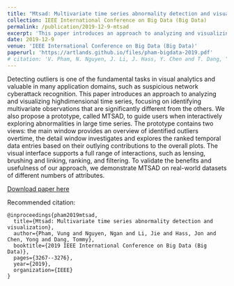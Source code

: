 ```yaml
---
title: "Mtsad: Multivariate time series abnormality detection and visualization"
collection: IEEE International Conference on Big Data (Big Data)
permalink: /publication/2019-12-9-mtsad
excerpt: 'This paper introduces an approach to analyzing and visualizing highdimensional time series, focusing on identifying multivariate observations that are significantly different from the others. We also propose a prototype, called MTSAD, to guide users when interactively exploring abnormalities in large time series.'
date: 2019-12-9
venue: 'IEEE International Conference on Big Data (Big Data)'
paperurl: 'https://artlands.github.io/files/pham-bigdata-2019.pdf'
# citation: 'V. Pham, N. Nguyen, J. Li, J. Hass, Y. Chen and T. Dang, "MTSAD: Multivariate Time Series Abnormality Detection and Visualization," 2019 IEEE International Conference on Big Data (Big Data), 2019, pp. 3267-3276, doi: 10.1109/BigData47090.2019.9006559.'
---
```

Detecting outliers is one of the fundamental tasks in visual analytics and valuable in many application domains, such as suspicious network cyberattack recognition. This paper introduces an approach to analyzing and visualizing highdimensional time series, focusing on identifying multivariate observations that are significantly different from the others. We also propose a prototype, called MTSAD, to guide users when interactively exploring abnormalities in large time series. The prototype contains two views: the main window provides an overview of identified outliers overtime, the detail window investigates and explores the ranked temporal data entries based on their outlying contributions to the overall plots. The visual interface supports a full range of interactions, such as lensing, brushing and linking, ranking, and filtering. To validate the benefits and usefulness of our approach, we demonstrate MTSAD on real-world datasets of different numbers of attributes.

[Download paper here](https://artlands.github.io/files/pham-bigdata-2019.pdf)

Recommended citation: 

```
@inproceedings{pham2019mtsad,
  title={Mtsad: Multivariate time series abnormality detection and visualization},
  author={Pham, Vung and Nguyen, Ngan and Li, Jie and Hass, Jon and Chen, Yong and Dang, Tommy},
  booktitle={2019 IEEE International Conference on Big Data (Big Data)},
  pages={3267--3276},
  year={2019},
  organization={IEEE}
}
```